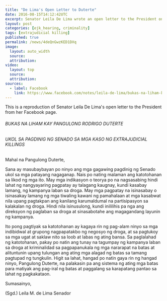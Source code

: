 ```yaml
---
title: "De Lima's Open Letter to Duterte"
date: 2016-08-15T14:12:42UTC
excerpt: Senator Leila De Lima wrote an open letter to the President on 15 August 2016 a week before the Senate inquiry on the extrajudicial killings.
layout: post
categories: [ejk_hearing, criminality]
tags: [extrajudicial killing]
published: true
permalink: /news/4deQnGwzKED1DXq
image:
  layout: auto_width
  source: 
  attribution: 
video:
  layout: top
  source: 
  attribution: 
sources:
  - label: Facebook
    link: https://www.facebook.com/notes/leila-de-lima/bukas-na-liham-kay-pangulong-rodrigo-duterte-ukol-sa-pagdinig-ng-senado-sa-mga-k/1831643330399547
---
```


This is a reproduction of Senator Leila De Lima's open letter to the President from her Facebook page.

###### BUKAS NA LIHAM KAY PANGULONG RODRIGO DUTERTE

###### UKOL SA PAGDINIG NG SENADO SA MGA KASO NG EXTRAJUDICIAL KILLINGS

Mahal na Pangulong Duterte,

Sana ay masubaybayan po ninyo ang mga gagawing pagdinig ng Senado ukol sa mga patayang nagaganap. Nais po nating malaman ang katotohanan sa likod ng mga ito. May mga indikasyon o teorya po na nagsasabing hindi lahat ng nangyayaring pagpatay ay talagang kaugnay, kundi kasabay lamang, ng kampanya laban sa droga. May mga pagpatay na isinasabay o isinasakay lamang ng mga tiwaling kawani ng pamahalaan at mga kasabwat nila upang pagtakpan ang kanilang karumaldumal na partisipasyon sa kalakalan ng droga. Hindi nila isinusulong, kundi inililihis pa nga ang direksyon ng paglaban sa droga at sinasabotahe ang magagandang layunin ng kampanya.

Ito pong pagtiyak sa katotohanan ay kagaya rin ng pag-alam ninyo sa mga indibidwal at grupong nagpapatakbo ng negosyo ng droga, at sa pagtukoy sa mga ugat at saklaw nito sa loob at labas ng ating bansa. Sa paglalahad ng katotohanan, pakay po natin ang tunay na tagumpay ng kampanya laban sa droga at kriminalidad sa pagpapanukala ng mga nararapat na batas at alituntunin upang tulungan ang ating mga alagad ng batas sa tamang pagtupad ng tungkulin. Higit sa lahat, hangad po natin gaya rin ng hangad ninyo, Pangulong Duterte, na palakasin pa ang sistema ng ating mga batas para matiyak ang pag-iral ng batas at paggalang sa karapatang pantao sa lahat ng pagkakataon.

Sumasainyo,

(Sgd.)
Leila M. de Lima
Senador
